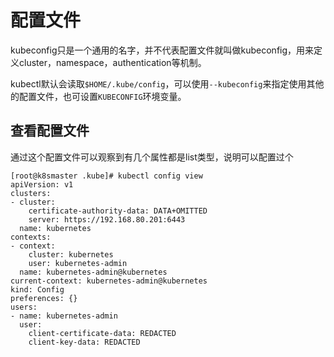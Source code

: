 # 配置文件

kubeconfig只是一个通用的名字，并不代表配置文件就叫做kubeconfig，用来定义cluster，namespace，authentication等机制。

kubectl默认会读取`$HOME/.kube/config`，可以使用`--kubeconfig`来指定使用其他的配置文件，也可设置`KUBECONFIG`环境变量。

## 查看配置文件

通过这个配置文件可以观察到有几个属性都是list类型，说明可以配置过个

```
[root@k8smaster .kube]# kubectl config view
apiVersion: v1
clusters:
- cluster:
    certificate-authority-data: DATA+OMITTED
    server: https://192.168.80.201:6443
  name: kubernetes
contexts:
- context:
    cluster: kubernetes
    user: kubernetes-admin
  name: kubernetes-admin@kubernetes
current-context: kubernetes-admin@kubernetes
kind: Config
preferences: {}
users:
- name: kubernetes-admin
  user:
    client-certificate-data: REDACTED
    client-key-data: REDACTED

```


